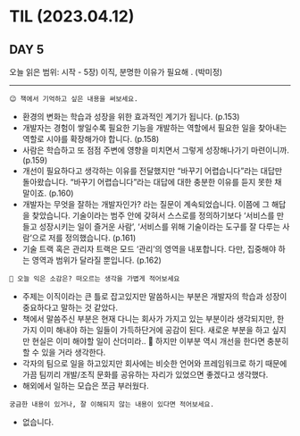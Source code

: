 # TIL (2023.04.12)

## DAY 5

오늘 읽은 범위: 시작 - 5장) 이직, 분명한 이유가 필요해 . (박미정)

---

```text
😉 책에서 기억하고 싶은 내용을 써보세요.
```

- 환경의 변화는 학습과 성장을 위한 효과적인 계기가 됩니다. (p.153)
- 개발자는 경험이 쌓일수록 필요한 기능을 개발하는 역할에서 필요한 일을 찾아내는 역할로 시야를 확장해가야 합니다. (p.158)
- 사람은 학습하고 또 점점 주변에 영향을 미치면서 그렇게 성장해나가기 마련이니까. (p.159)
- 개선이 필요하다고 생각하는 이유를 전달했지만 “바꾸기 어렵습니다”라는 대답만 돌아왔습니다. “바꾸기 어렵습니다”라는 대답에 대한 충분한 이유를 듣지 못한 채 말이죠. (p.160)
- 개발자는 무엇을 잘하는 개발자인가? 라는 질문이 계속되었습니다. 이쯤에 그 해답을 찾았습니다. 기술이라는 범주 안에 갖혀서 스스로를 정의하기보다 ‘서비스를 만들고 성장시키는 일이 즐거운 사람’, ‘서비스를 위해 기술이라는 도구를 잘 다루는 사람’으로 저를 정의했습니다. (p.161)
- 기술 트랙 혹은 관리자 트랙은 모드 ‘관리’의 영역을 내포합니다. 다만, 집중해야 하는 영역과 범위가 달라질 뿐입니다. (p.162)

```text
🤔 오늘 익은 소감은? 떠오르는 생각을 가볍게 적어보세요
```

- 주제는 이직이라는 큰 틀로 잡고있지만 말씀하시는 부분은 개발자의 학습과 성장이 중요하다고 말하는 것 같았다.
- 책에서 말씀주신 부분은 현재 다니는 회사가 가지고 있는 부분이라 생각되지만, 한가지 이미 해내야 하는 일들이 가득하단거에 공감이 된다. 새로운 부분을 하고 싶지만 현실은 이미 해야할 일이 산더미라.. 🥲 하지만 이부분 역시 개선을 한다면 충분히 할 수 있을 거라 생각한다.
- 각자의 팀으로 일을 하고있지만 회사에는 비슷한 언어와 프레임워크로 하기 때문에 가끔 팀끼리 개발/조직 문화를 공유하는 자리가 있었으면 좋겠다고 생각했다.
- 해외에서 일하는 모습은 쪼금 부러웠다.

```text
궁금한 내용이 있거나, 잘 이해되지 않는 내용이 있다면 적어보세요.
```

- 없습니다.

